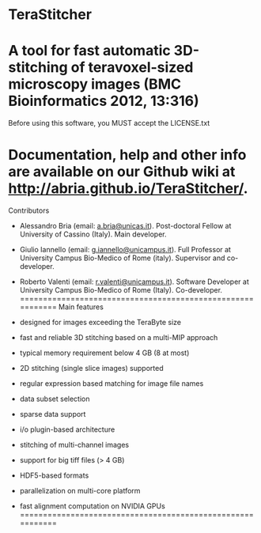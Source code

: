TeraStitcher
===========================================================
A tool for fast automatic 3D-stitching of teravoxel-sized 
microscopy images (BMC Bioinformatics 2012, 13:316)
===========================================================
Before using this software, you MUST accept the LICENSE.txt

Documentation,  help and  other info  are available on  our 
Github wiki at http://abria.github.io/TeraStitcher/.
===========================================================
Contributors

- Alessandro Bria (email: a.bria@unicas.it).
  Post-doctoral Fellow at University of Cassino (Italy).
  Main developer.

- Giulio Iannello (email: g.iannello@unicampus.it).
  Full Professor at University Campus Bio-Medico of Rome (italy).
  Supervisor and co-developer.

- Roberto Valenti (email: r.valenti@unicampus.it).
  Software Developer at University Campus Bio-Medico of Rome (Italy).
  Co-developer.
===========================================================
Main features

- designed for images exceeding the TeraByte size
- fast and reliable 3D stitching based on a multi-MIP approach
- typical memory requirement below 4 GB (8 at most)
- 2D stitching (single slice images) supported
- regular expression based matching for image file names
- data subset selection
- sparse data support
- i/o plugin-based architecture
- stitching of multi-channel images
- support for big tiff files (> 4 GB)
- HDF5-based formats
- parallelization on multi-core platform 
- fast alignment computation on NVIDIA GPUs
===========================================================
